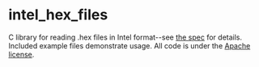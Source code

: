 intel_hex_files
===============

C library for reading .hex files in Intel format--see [the spec][hex-format] for details. Included example files
demonstrate usage. All code is under the [Apache license][apache-license].

[hex-format]: <http://microsym.com/editor/assets/intelhex.pdf> "Hexadecimal Object File Format Specification"
[apache-license]: <http://www.apache.org/licenses/> "Licenses - the Apache software foundation"

